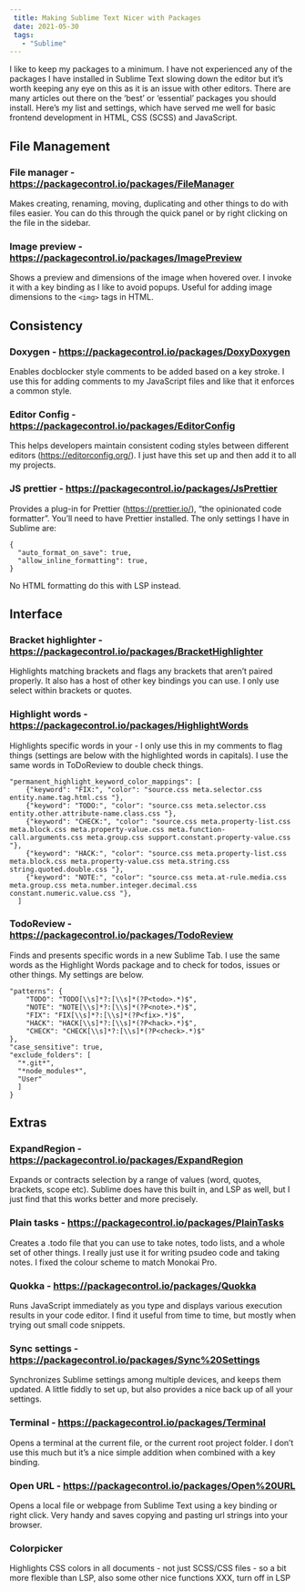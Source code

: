 ```yaml
---
 title: Making Sublime Text Nicer with Packages
 date: 2021-05-30
 tags:
   - "Sublime"
---
```


I like to keep my packages to a minimum. I have not experienced any of the packages I have installed in Sublime Text slowing down the editor but it’s worth keeping any eye on this as it is an issue with other editors. There are many articles out there on the ‘best’ or ‘essential’ packages you should install. Here’s my list and settings, which have served me well for basic frontend development in HTML, CSS (SCSS) and JavaScript.

## File Management

### File manager - https://packagecontrol.io/packages/FileManager

Makes creating, renaming, moving, duplicating and other things to do with files easier. You can do this through the quick panel or by right clicking on the file in the sidebar.

### Image preview - https://packagecontrol.io/packages/ImagePreview

Shows a preview and dimensions of the image when hovered over. I invoke it with a key binding as I like to avoid popups. Useful for adding image dimensions to the `<img>` tags in HTML.

## Consistency

### Doxygen - https://packagecontrol.io/packages/DoxyDoxygen

Enables docblocker style comments to be added based on a key stroke. I use this for adding comments to my JavaScript files and like that it enforces a common style.

### Editor Config - https://packagecontrol.io/packages/EditorConfig

This helps developers maintain consistent coding styles between different editors (https://editorconfig.org/). I just have this set up and then add it to all my projects.

### JS prettier - https://packagecontrol.io/packages/JsPrettier

Provides a plug-in for Prettier (https://prettier.io/), “the opinionated code formatter”. You’ll need to have Prettier installed. The only settings I have in Sublime are:

```
{
  "auto_format_on_save": true,
  "allow_inline_formatting": true,
}
```

No HTML formatting do this with LSP instead.

## Interface

### Bracket highlighter - https://packagecontrol.io/packages/BracketHighlighter

Highlights matching brackets and flags any brackets that aren’t paired properly. It also has a host of other key bindings you can use. I only use select within brackets or quotes.

### Highlight words - https://packagecontrol.io/packages/HighlightWords

Highlights specific words in your - I only use this in my comments to flag things (settings are below with the highlighted words in capitals). I use the same words in ToDoReview to double check things.

    "permanent_highlight_keyword_color_mappings": [
        {"keyword": "FIX:", "color": "source.css meta.selector.css entity.name.tag.html.css "},
        {"keyword": "TODO:", "color": "source.css meta.selector.css entity.other.attribute-name.class.css "},
        {"keyword": "CHECK:", "color": "source.css meta.property-list.css meta.block.css meta.property-value.css meta.function-call.arguments.css meta.group.css support.constant.property-value.css "},
        {"keyword": "HACK:", "color": "source.css meta.property-list.css meta.block.css meta.property-value.css meta.string.css string.quoted.double.css "},
        {"keyword": "NOTE:", "color": "source.css meta.at-rule.media.css meta.group.css meta.number.integer.decimal.css constant.numeric.value.css "},
      ]

### TodoReview - https://packagecontrol.io/packages/TodoReview

Finds and presents specific words in a new Sublime Tab. I use the same words as the Highlight Words package and to check for todos, issues or other things. My settings are below.

    "patterns": {
        "TODO": "TODO[\\s]*?:[\\s]*(?P<todo>.*)$",
        "NOTE": "NOTE[\\s]*?:[\\s]*(?P<note>.*)$",
        "FIX": "FIX[\\s]*?:[\\s]*(?P<fix>.*)$",
        "HACK": "HACK[\\s]*?:[\\s]*(?P<hack>.*)$",
        "CHECK": "CHECK[\\s]*?:[\\s]*(?P<check>.*)$"
    },
    "case_sensitive": true,
    "exclude_folders": [
      "*.git*",
      "*node_modules*",
      "User"
      ]
    }

## Extras

### ExpandRegion - https://packagecontrol.io/packages/ExpandRegion

Expands or contracts selection by a range of values (word, quotes, brackets, scope etc). Sublime does have this built in, and LSP as well, but I just find that this works better and more precisely.

### Plain tasks - https://packagecontrol.io/packages/PlainTasks

Creates a .todo file that you can use to take notes, todo lists, and a whole set of other things. I really just use it for writing psudeo code and taking notes. I fixed the colour scheme to match Monokai Pro.

### Quokka - https://packagecontrol.io/packages/Quokka

Runs JavaScript immediately as you type and displays various execution results in your code editor. I find it useful from time to time, but mostly when trying out small code snippets.

### Sync settings - https://packagecontrol.io/packages/Sync%20Settings

Synchronizes Sublime settings among multiple devices, and keeps them updated. A little fiddly to set up, but also provides a nice back up of all your settings.

### Terminal - https://packagecontrol.io/packages/Terminal

Opens a terminal at the current file, or the current root project folder. I don’t use this much but it’s a nice simple addition when combined with a key binding.

### Open URL - https://packagecontrol.io/packages/Open%20URL

Opens a local file or webpage from Sublime Text using a key binding or right click. Very handy and saves copying and pasting url strings into your browser.

### Colorpicker

Highlights CSS colors in all documents - not just SCSS/CSS files - so a bit more flexible than LSP, also some other nice functions XXX, turn off in LSP
